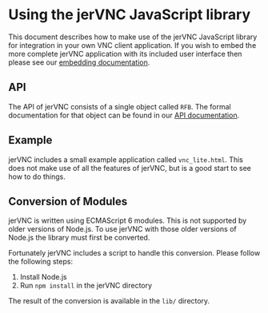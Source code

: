# Using the jerVNC JavaScript library

This document describes how to make use of the jerVNC JavaScript library for
integration in your own VNC client application. If you wish to embed the more
complete jerVNC application with its included user interface then please see
our [embedding documentation](EMBEDDING.md).

## API

The API of jerVNC consists of a single object called `RFB`. The formal
documentation for that object can be found in our [API documentation](API.md).

## Example

jerVNC includes a small example application called `vnc_lite.html`. This does
not make use of all the features of jerVNC, but is a good start to see how to
do things.

## Conversion of Modules

jerVNC is written using ECMAScript 6 modules. This is not supported by older
versions of Node.js. To use jerVNC with those older versions of Node.js the
library must first be converted.

Fortunately jerVNC includes a script to handle this conversion. Please follow
the following steps:

 1. Install Node.js
 2. Run `npm install` in the jerVNC directory

The result of the conversion is available in the `lib/` directory.
